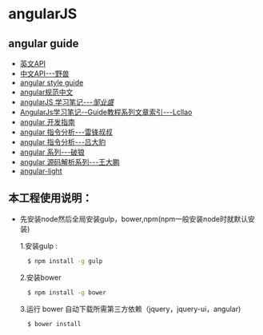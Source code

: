 # angularJS
## angular guide

- <a href="https://code.angularjs.org/1.1.0/docs/api">英文API</a>
- <a href="http://www.cnblogs.com/ys-ys/tag/AngularJs%20Api/">中文API---野兽</a>
- <a href="https://github.com/johnpapa/angular-styleguide">angular style guide</a>
- [angular规范中文](http://www.tuicool.com/articles/JbuErq)
- <a href="https://www.zouyesheng.com/angular.html#toc1">angularJS 学习笔记---<cite>邹业盛</cite></a>    
- <a href="http://www.cnblogs.com/lcllao/archive/2012/10/18/2728787.html">AngularJs学习笔记--Guide教程系列文章索引---Lcllao</a>
- <a href="http://www.angularjs.cn/T008">angular 开发指南</a>
- <a href="http://www.cnblogs.com/cunjieliu/category/568601.html">angular 指令分析---雷锋叔叔</a>
- <a href="http://www.cnblogs.com/lvdabao/tag/AngularJs/">angular 指令分析---吕大豹</a>
- <a href="http://www.cnblogs.com/whitewolf/category/404298.html">angular 系列---破狼</a>
- <a href="http://www.cnblogs.com/web2-developer/category/751303.html">angular 源码解析系列---王大鹏</a>
- <a href="http://purplebamboo.github.io/2015/05/27/use-200-line-code-to-implementation-a-simple-angular/">angular-light</a>


## 本工程使用说明：
- 先安装node然后全局安装gulp，bower,npm(npm一般安装node时就默认安装)
  
  1.安装gulp :

  ```bash
    $ npm install -g gulp 
  ```
  2.安装bower

  ```bash
    $ npm install -g bower
   ```
  3.运行 bower 自动下载所需第三方依赖（jquery，jquery-ui，angular)
  ``` bash
    $ bower install
    ```


    

